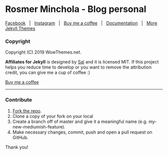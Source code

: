 # Rosmer Minchola - Blog personal

[Facebook](https://www.facebook.com/minxola) &nbsp; | &nbsp; [Instagram](https://instagram.com/minxola.pe) &nbsp; | &nbsp; [Buy me a coffee](https://www.wowthemes.net/donate/) &nbsp; | &nbsp; [Documentation](https://bootstrapstarter.com/bootstrap-templates/template-affiliates-bootstrap-jekyll/) &nbsp; | &nbsp; [More Jekyll Themes](https://bootstrapstarter.com/template-categories/jekyll/)

### Copyright

Copyright (C) 2019 WowThemes.net.

**Affiliates for Jekyll** is designed by [Sal](https://www.wowthemes.net) and it is licensed MIT. If this project helps you reduce time to develop or you want to remove the attribution credit, you can give me a cup of coffee :)

[Buy me a coffee](https://www.wowthemes.net/donate/)

-----------------

### Contribute

1. [Fork the repo](https://github.com/wowthemesnet/affiliates-jekyll-theme.git).
2. Clone a copy of your fork on your local
3. Create a branch off of master and give it a meaningful name (e.g. my-new-mediumish-feature).
4. Make necessary changes, commit, push and open a pull request on GitHub.

Thank you!
